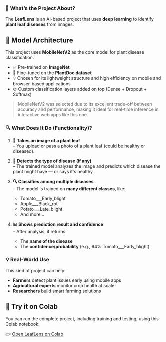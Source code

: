 ### 🌿 **What’s the Project About?**

The **LeafLens** is an AI-based project that uses **deep learning** to identify **plant leaf diseases** from images.

## 🧠 Model Architecture

This project uses **MobileNetV2** as the core model for plant disease classification.

- ✅ Pre-trained on **ImageNet**
- 🔁 Fine-tuned on the **PlantDoc dataset**
- 💡 Chosen for its lightweight structure and high efficiency on mobile and browser-based applications
- ⚙️ Custom classification layers added on top (Dense + Dropout + Softmax)

> MobileNetV2 was selected due to its excellent trade-off between accuracy and performance, making it ideal for real-time inference in interactive web apps like this one.

### 🔍 **What Does It Do (Functionality)?**

1. **📸 Takes an image of a plant leaf**  
   – You upload or pass a photo of a plant leaf (could be healthy or diseased).

2. **🧠 Detects the type of disease (if any)**  
   – The trained model analyzes the image and predicts which disease the plant might have — or says it's healthy.

3. **🔍 Classifies among multiple diseases**  
   – The model is trained on **many different classes**, like:  
   - Tomato\_\_\_Early\_blight  
   - Apple\_\_\_Black\_rot  
   - Potato\_\_\_Late\_blight  
   - And more...

4. **📊 Shows prediction result and confidence**  
   – After analysis, it returns:  
   - The **name of the disease**  
   - The **confidence/probability** (e.g., 94% Tomato\_\_\_Early\_blight)

### 💡 Real-World Use

This kind of project can help:

- **Farmers** detect plant issues early using mobile apps  
- **Agricultural experts** monitor crop health at scale  
- **Researchers** build smart farming solutions

## 📓 Try it on Colab

You can run the complete project, including training and testing, using this Colab notebook:

👉 [Open LeafLens on Colab](https://colab.research.google.com/drive/1QMBhr7lSGS7av_qnAmYQxYW1OE02yBfA?usp=sharing)
